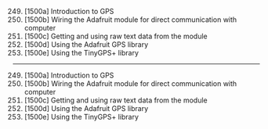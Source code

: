 249. [1500a] Introduction to GPS
250. [1500b] Wiring the Adafruit module for direct communication with computer
251. [1500c] Getting and using raw text data from the module
252. [1500d] Using the Adafruit GPS library
253. [1500e] Using the TinyGPS+ library

---

249. [1500a] Introduction to GPS
250. [1500b] Wiring the Adafruit module for direct communication with computer
251. [1500c] Getting and using raw text data from the module
252. [1500d] Using the Adafruit GPS library
253. [1500e] Using the TinyGPS+ library
